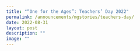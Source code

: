 ```yaml
---
title: "“One for the Ages”: Teachers’ Day 2022"
permalink: /announcements/mgstories/teachers-day/
date: 2022-08-31
layout: post
description: ""
image: ""
---
```


